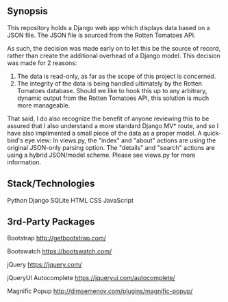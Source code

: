 ## Synopsis

This repository holds a Django web app which displays data based on a JSON file. The JSON file is sourced from the Rotten Tomatoes API.

As such, the decision was made early on to let this be the source of record, rather than create the additional overhead of a Django model. This decision was made for 2 reasons:

1. The data is read-only, as far as the scope of this project is concerned.
2. The integrity of the data is being handled ultimately by the Rotten Tomatoes database. Should we like to hook this up to any arbitrary, dynamic output from the Rotten Tomatoes API, this solution is much more manageable.

That said, I do also recognize the benefit of anyone reviewing this to be assured that I also understand a more standard Django MV* route, and so I have also implimented a small piece of the data as a proper model. A quick-bird's eye view: In views.py, the "index" and "about" actions are using the original JSON-only parsing option. The "details" and "search" actions are using a hybrid JSON/model scheme. Please see views.py for more information.

## Stack/Technologies

Python
Django
SQLite
HTML
CSS
JavaScript

## 3rd-Party Packages

Bootstrap
http://getbootstrap.com/

Bootswatch
https://bootswatch.com/

jQuery
https://jquery.com/

jQueryUI Autocomplete
https://jqueryui.com/autocomplete/

Magnific Popup
http://dimsemenov.com/plugins/magnific-popup/


